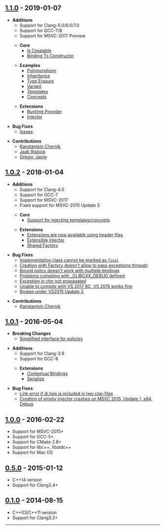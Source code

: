 ## [1.1.0] - 2019-01-07
- **Additions**
    - Support for Clang-5.0/6.0/7.0
    - Support for GCC-7/8
    - Support for MSVC-2017 Preview
    >
    - **Core**
        - [Is Creatable](http://boost-ext.github.io/di/examples/index.html#is-creatable)
        - [Binding To Constructor](http://boost-ext.github.io/di/examples/index.html#binding-to-constructor)
    >
    - **Examples**
        - [Polymorphism](http://boost-ext.github.io/di/examples/index.html#polymorphism)
        - [Inheritance](http://boost-ext.github.io/di/examples/index.html#inheritance)
        - [Type Erasure](http://boost-ext.github.io/di/examples/index.html#type-erasure)
        - [Variant](http://boost-ext.github.io/di/examples/index.html#variant)
        - [Templates](http://boost-ext.github.io/di/examples/index.html#templates)
        - [Concepts](http://boost-ext.github.io/di/examples/index.html#concepts)
    >
    - **Extensions**
        - [Runtime Provider](http://boost-ext.github.io/di/extensions/index.html#runtime-provider)
        - [Injector](http://boost-ext.github.io/di/extensions/index.html#injector)
>
- **Bug Fixes**
    - [Issues](https://github.com/boost-ext/di/issues?utf8=%E2%9C%93&q=is%3Aissue+is%3Aclosed+closed%3A2018-01-05..2019-01-07+)
>
- **Contributions**
    - [Kanstantsin Chernik](https://github.com/kanstantsin-chernik)
    - [Jaak Ristioja](https://github.com/jaakristioja)
    - [Gregor Jasny](https://github.com/gjasny)

## [1.0.2] - 2018-01-04
- **Additions**
    - Support for Clang-4.0
    - Support for GCC-7
    - Support for MSVC-2017
    - Fixed support for MSVC-2015 Update 3
    >
    - **Core**
        - [Support for injecting templates/concepts](http://boost-ext.github.io/di/examples/index.html#binding-templates)
    >
    - **Extensions**
        - [Extensions are now available using header files](https://github.com/boost-ext/di/tree/cpp14/extension/include/boost/di/extension)
        - [Extensible Injector](http://boost-ext.github.io/di/extensions/index.html#extensible-injector)
        - [Shared Factory](http://boost-ext.github.io/di/extensions/index.html#shared-factory)
>
- **Bug Fixes**
    - [Implementation class cannot be marked as `final`](https://github.com/boost-ext/di/issues/249)
    - [Creation with Factory doesn't allow to pass exceptions through](https://github.com/boost-ext/di/issues/239)
    - [Bound policy doesn't work with multiple bindings](https://github.com/boost-ext/di/issues/238)
    - [Problems compiling with _GLIBCXX_DEBUG defined](https://github.com/boost-ext/di/issues/235)
    - [Exception in ctor not propagated](https://github.com/boost-ext/di/issues/227)
    - [Unable to compile with VS 2017 RC, VS 2015 works fine](https://github.com/boost-ext/di/issues/226)
    - [Broken under VS2015 Update 3](https://github.com/boost-ext/di/issues/219)
>
- **Contributions**
    - [Kanstantsin Chernik](https://github.com/kanstantsin-chernik)

## [1.0.1] - 2016-05-04
- **Breaking Changes**
    - [Simplified interface for policies](http://boost-ext.github.io/di/user_guide/index.html#policies)
>
- **Additions**
    - Support for Clang-3.9
    - Support for GCC-6
    >
    - **Extensions**
        - [Contextual Bindings](http://boost-ext.github.io/di/extensions/index.html#contextual-bindings)
        - [Serialize](http://boost-ext.github.io/di/extensions/index.html#serialize)
>
- **Bug Fixes**
    - [Link error if di.hpp is included in two cpp-files](https://github.com/boost-ext/di/issues/212)
    - [Creation of empty injector crashes on MSVC 2015, Update 1, x64, Debug](https://github.com/boost-ext/di/issues/211)

## [1.0.0] - 2016-02-22
- Support for MSVC-2015+
- Support for GCC-5+
- Support for CMake 2.8+
- Support for libc++, libstdc++
- Support for Mac OS

## [0.5.0] - 2015-01-12
- C++14 version
- Support for Clang3.4+

## [0.1.0] - 2014-08-15
- C++03/C++11 version
- Support for Clang3.2+

---

[1.1.0]: https://github.com/boost-ext/di/compare/v1.0.2...v1.1.0
[1.0.2]: https://github.com/boost-ext/di/compare/v1.0.1...v1.0.2
[1.0.1]: https://github.com/boost-ext/di/compare/v1.0.0...v1.0.1
[1.0.0]: https://github.com/boost-ext/di/compare/v0.5.0...v1.0.0
[0.5.0]: https://github.com/boost-ext/di/compare/v0.1.0...v0.5.0
[0.1.0]: https://github.com/boost-ext/di/tree/v0.1.0
